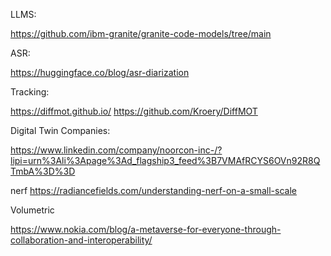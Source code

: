 LLMS:


https://github.com/ibm-granite/granite-code-models/tree/main


ASR:

https://huggingface.co/blog/asr-diarization

Tracking:

https://diffmot.github.io/
https://github.com/Kroery/DiffMOT



Digital Twin Companies:

https://www.linkedin.com/company/noorcon-inc-/?lipi=urn%3Ali%3Apage%3Ad_flagship3_feed%3B7VMAfRCYS6OVn92R8QTmbA%3D%3D


nerf
https://radiancefields.com/understanding-nerf-on-a-small-scale


Volumetric

https://www.nokia.com/blog/a-metaverse-for-everyone-through-collaboration-and-interoperability/
